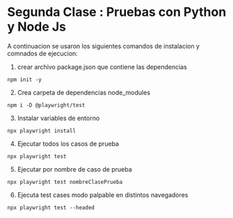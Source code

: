 # Segunda Clase : Pruebas con Python y Node Js

A continuacion se usaron los siguientes comandos de instalacion y comnados de ejecucion:

1. crear archivo package.json que contiene las dependencias

```
npm init -y
```

2. Crea carpeta de dependencias node_modules
```
npm i -D @playwright/test
```

3. Instalar variables de entorno
```
npx playwright install
```

4.  Ejecutar todos los casos de prueba
```
npx playwright test
```

5. Ejecutar por nombre de caso de prueba
```
npx playwright test nombreClasePrueba
```

6. Ejecuta test cases modo palpable  en distintos navegadores
```
npx playwright test --headed
```
